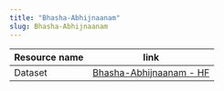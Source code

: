 ```yaml
---
title: "Bhasha-Abhijnaanam"
slug: Bhasha-Abhijnaanam
---
```


| Resource name | link                                                                                    |
| ------------- | --------------------------------------------------------------------------------------- |
| Dataset       | [Bhasha-Abhijnaanam - HF](https://huggingface.co/datasets/ai4bharat/Bhasha-Abhijnaanam) |
